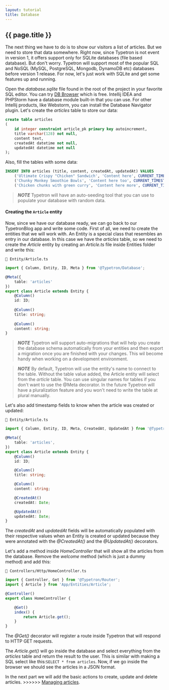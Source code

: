 ```yaml
---
layout: tutorial
title: Database
---
```


## {{ page.title }}

The next thing we have to do is to show our visitors a list of articles. But we need to store that data somewhere.
Right now, since Typetron is not event in version 1, it offers support only for SQLite databases (file based database).
But don't worry. Typetron will support most of the popular SQL and NoSQL (MySQL, PostgreSQL, Mongodb, DynamoDB etc) 
databases before version 1 release. For now, let's just work with SQLite and get some features up and running.
 
Open the _database.sqlite_ file found in the root of the project in your favorite SQL editor. You can try 
[DB Browser](https://sqlitebrowser.org/) which is free. Intellij IDEA and PHPStorm have a database module built-in 
that you can use. For other Intellij products, like Webstorm, you can install the Database Navigator plugin. 
Let's create the _articles_ table to store our data:
```sql
create table articles
(
	id integer constraint article_pk primary key autoincrement,
	title varchar(128) not null,
	content text,
	createdAt datetime not null,
	updatedAt datetime not null
);
```

Also, fill the tables with some data:
```sql
INSERT INTO articles (title, content, createdAt, updatedAt) VALUES 
    ('Ultimate Crispy "Chicken" Sandwich', 'Content here', CURRENT_TIMESTAMP, CURRENT_TIMESTAMP),
    ('Chunky Monkey Smoothie Bowls', 'Content here too', CURRENT_TIMESTAMP, CURRENT_TIMESTAMP),
    ('Chicken chunks with green curry', 'Content here more', CURRENT_TIMESTAMP, CURRENT_TIMESTAMP)
```
> **_NOTE_** Typetron will have an auto-seeding tool that you can use to populate your database with random data. 

#### Creating the `Article` entity

Now, since we have our database ready, we can go back to our TypetronBlog app and write some code. First of all,
we need to create the entities that we will work with. An Entity is a special class that resembles an entry in
our database. In this case we have the _articles_ table, so we need to create the _Article_ entity by creating an
_Article.ts_ file inside Entities folder and write this:  
```file-path
📁 Entity/Article.ts
```
```ts
import { Column, Entity, ID, Meta } from '@Typetron/Database';

@Meta({
    table: 'articles'
})
export class Article extends Entity {
    @Column()
    id: ID;
    
    @Column()
    title: string;
    
    @Column()
    content: string;
}  
```

>  **_NOTE_** Typetron will support auto-migrations that will help you create the database schema automatically
> from your entities and then export a migration once you are finished with your changes. This wil become handy
> when working on a development environment.

>  **_NOTE_** By default, Typetron will use the entity's name to connect to the table. Without the table value
> added, the Article entity will select from the _article_ table. You can use singular names for tables if you 
> don't want to use the @Meta decorator. In the future Typetron will have a pluralization feature and you won't
> need to write the table at plural manually.


Let's also add timestamp fields to know when the article was created or updated:
```file-path
📁 Entity/Article.ts
```
```ts
import { Column, Entity, ID, Meta, CreatedAt, UpdatedAt } from '@Typetron/Database';

@Meta({
    table: 'articles',
})
export class Article extends Entity {
    @Column()
    id: ID;

    @Column()
    title: string;

    @Column()
    content: string;

    @CreatedAt()
    createdAt: Date;

    @UpdatedAt()
    updatedAt: Date;
}
```

The _createdAt_ and _updatedAt_ fields will be automatically populated with their respective values when an Entity
is created or updated because they were annotated with the _@CreatedAt()_ and the _@UpdatedAt()_ decorators.

Let's add a method inside _HomeController_ that will show all the articles from the database. Remove the _welcome_ 
method (which is just a dummy method) and add this: 

```file-path
📁 Controllers/Http/HomeController.ts
```
```ts
import { Controller, Get } from '@Typetron/Router';
import { Article } from 'App/Entities/Article';

@Controller()
export class HomeController {

    @Get()
    index() {
        return Article.get();
    }
}
```

The _@Get()_ decorator will register a route inside Typetron that will respond to HTTP GET requests.

The _Article.get()_ will go inside the database and select everything from the _articles_ table and return the
result to the user. This is similar with making a SQL select like this:`SELECT * from articles`. Now, if we go inside
the browser we should see the articles in a JSON format.
 

In the next part we will add the basic actions to create, update and delete articles. >>>>>> [Managing articles](crud).
